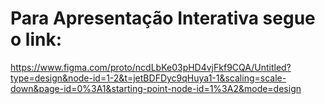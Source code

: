 # Para Apresentação Interativa segue o link:


https://www.figma.com/proto/ncdLbKe03pHD4vjFkf9CQA/Untitled?type=design&node-id=1-2&t=jetBDFDyc9qHuya1-1&scaling=scale-down&page-id=0%3A1&starting-point-node-id=1%3A2&mode=design
